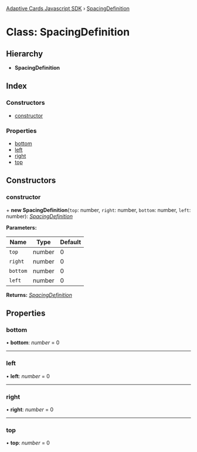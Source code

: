 [Adaptive Cards Javascript SDK](../README.md) › [SpacingDefinition](spacingdefinition.md)

# Class: SpacingDefinition

## Hierarchy

* **SpacingDefinition**

## Index

### Constructors

* [constructor](spacingdefinition.md#constructor)

### Properties

* [bottom](spacingdefinition.md#bottom)
* [left](spacingdefinition.md#left)
* [right](spacingdefinition.md#right)
* [top](spacingdefinition.md#top)

## Constructors

###  constructor

\+ **new SpacingDefinition**(`top`: number, `right`: number, `bottom`: number, `left`: number): *[SpacingDefinition](spacingdefinition.md)*

**Parameters:**

Name | Type | Default |
------ | ------ | ------ |
`top` | number | 0 |
`right` | number | 0 |
`bottom` | number | 0 |
`left` | number | 0 |

**Returns:** *[SpacingDefinition](spacingdefinition.md)*

## Properties

###  bottom

• **bottom**: *number* = 0

___

###  left

• **left**: *number* = 0

___

###  right

• **right**: *number* = 0

___

###  top

• **top**: *number* = 0
